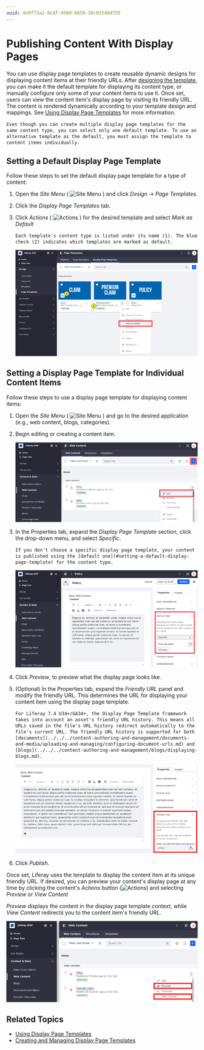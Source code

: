 ```yaml
---
uuid: 4e9f73a1-0cdf-450d-b659-3bc01546d755
---
```

# Publishing Content With Display Pages

You can use display page templates to create reusable dynamic designs for displaying content items at their friendly URLs. After [designing the template](./creating-and-managing-display-page-templates.md), you can make it the default template for displaying its content type, or manually configure only some of your content items to use it. Once set, users can view the content item's display page by visiting its friendly URL. The content is rendered dynamically according to your template design and mappings. See [Using Display Page Templates](../using-display-page-templates.md) for more information.

```{note}
Even though you can create multiple display page templates for the same content type, you can select only one default template. To use an alternative template as the default, you must assign the template to content items individually.
```

## Setting a Default Display Page Template

Follow these steps to set the default display page template for a type of content:

1. Open the *Site Menu* ( ![Site Menu](../../../images/icon-product-menu.png) ) and click *Design* &rarr; *Page Templates*.

1. Click the *Display Page Templates* tab.

1. Click *Actions* ( ![Actions](../../../images/icon-actions.png) ) for the desired template and select *Mark as Default*

   ```{tip}
   Each template's content type is listed under its name (1). The blue check (2) indicates which templates are marked as default.
   ```

   ![Select a display page template as the default one for the content type using the Actions menu.](./publishing-content-with-display-pages/images/01.png)

## Setting a Display Page Template for Individual Content Items

Follow these steps to use a display page template for displaying content items:

1. Open the *Site Menu* ( ![Site Menu](../../../images/icon-product-menu.png) ) and go to the desired application (e.g., web content, blogs, categories).

1. Begin editing or creating a content item.

   ![Edit or create a content item.](./publishing-content-with-display-pages/images/02.png)

1. In the Properties tab, expand the *Display Page Template* section, click the drop-down menu, and select *Specific*.

   ```{note}
   If you don't choose a specific display page template, your content is published using the [default one](#setting-a-default-display-page-template) for the content type.
   ```

   ![Select a specific display page template to configure it.](./publishing-content-with-display-pages/images/03.png)

1. Click *Preview*, to preview what the display page looks like.

1. (Optional) In the Properties tab, expand the *Friendly URL* panel and modify the friendly URL. This determines the URL for displaying your content item using the display page template.

   ```{note}
   For Liferay 7.4 U34+/GA34+, the Display Page Template framework takes into account an asset's friendly URL history. This means all URLs saved in the file's URL history redirect automatically to the file's current URL. The friendly URL history is supported for both [documents](../../../content-authoring-and-management/documents-and-media/uploading-and-managing/configuring-document-urls.md) and [blogs](../../../content-authoring-and-management/blogs/displaying-blogs.md).
   ```

   ![You can configure the friendly URL used for your displayed content.](./publishing-content-with-display-pages/images/04.png)

1. Click *Publish*.

Once set, Liferay uses the template to display the content item at its unique friendly URL. If desired, you can preview your content's display page at any time by clicking the content's *Actions* button (![Actions](../../../images/icon-actions.png)) and selecting *Preview* or *View Content*

*Preview* displays the content in the display page template context, while *View Content* redirects you to the content item's friendly URL.

![Preview your content in the context of the display page template or view the Display Page using the content's Action menu.](./publishing-content-with-display-pages/images/05.png)

## Related Topics

* [Using Display Page Templates](../using-display-page-templates.md)
* [Creating and Managing Display Page Templates](./creating-and-managing-display-page-templates.md)
